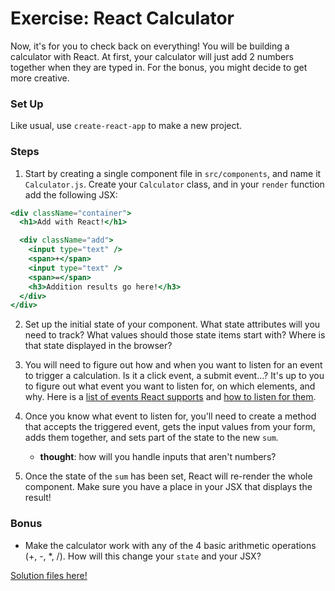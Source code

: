 # Exercise: React Calculator

Now, it's for you to check back on everything! You will be building a calculator with React. At first, your calculator will just add 2 numbers together when they are typed in. For the bonus, you might decide to get more creative.

### Set Up
Like usual, use `create-react-app` to make a new project.

### Steps

1. Start by creating a single component file in `src/components`, and name it `Calculator.js`. Create your `Calculator` class, and in your `render` function add the following JSX:

  ```jsx
  <div className="container">
    <h1>Add with React!</h1>

    <div className="add">
      <input type="text" />
      <span>+</span>
      <input type="text" />
      <span>=</span>
      <h3>Addition results go here!</h3>
    </div>
  </div>

  ```

2. Set up the initial state of your component. What state attributes will you need to track? What values should those state items start with? Where is that state displayed in the browser?

3. You will need to figure out how and when you want to listen for an event to trigger a calculation. Is it a click event, a submit event...? It's up to you to figure out what event you want to listen for, on which elements, and why. Here is a [list of events React supports](https://facebook.github.io/react/docs/events.html#supported-events) and [how to listen for them](https://facebook.github.io/react/docs/interactivity-and-dynamic-uis.html).

4. Once you know what event to listen for, you'll need to create a method that accepts the triggered event, gets the input values from your form, adds them together, and sets part of the state to the new `sum`.
    - **thought**: how will you handle inputs that aren't numbers?

5. Once the state of the `sum` has been set, React will re-render the whole component. Make sure you have a place in your JSX that displays the result!

### Bonus

- Make the calculator work with any of the 4 basic arithmetic operations (+, -, \*, /). How will this change your `state` and your JSX?

<a href="calculator-solutions.html" target="_blank" >Solution files here!</a>

